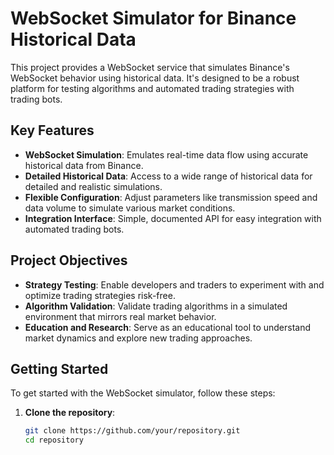 # WebSocket Simulator for Binance Historical Data

This project provides a WebSocket service that simulates Binance's WebSocket behavior using historical data. It's designed to be a robust platform for testing algorithms and automated trading strategies with trading bots.

## Key Features

- **WebSocket Simulation**: Emulates real-time data flow using accurate historical data from Binance.
- **Detailed Historical Data**: Access to a wide range of historical data for detailed and realistic simulations.
- **Flexible Configuration**: Adjust parameters like transmission speed and data volume to simulate various market conditions.
- **Integration Interface**: Simple, documented API for easy integration with automated trading bots.

## Project Objectives

- **Strategy Testing**: Enable developers and traders to experiment with and optimize trading strategies risk-free.
- **Algorithm Validation**: Validate trading algorithms in a simulated environment that mirrors real market behavior.
- **Education and Research**: Serve as an educational tool to understand market dynamics and explore new trading approaches.

## Getting Started

To get started with the WebSocket simulator, follow these steps:

1. **Clone the repository**:
   ```sh
   git clone https://github.com/your/repository.git
   cd repository
